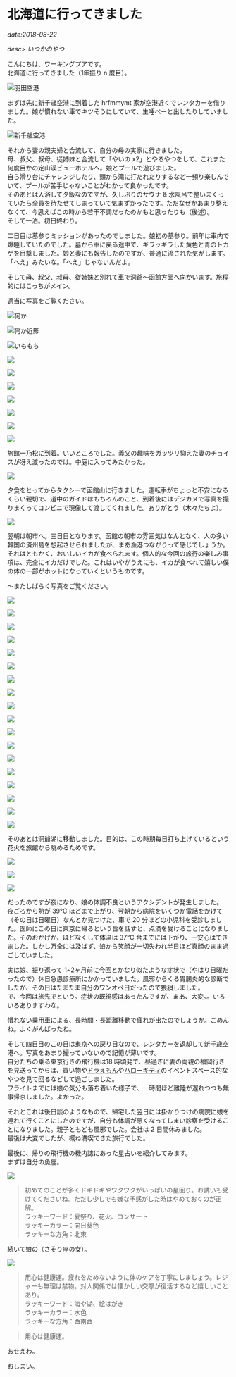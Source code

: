 # 北海道に行ってきました

*date:2018-08-22*

*desc> いつかのやつ*

こんにちは、ワーキングプアです。  
北海道に行ってきました（1年振り n 度目）。

![羽田空港](/static/img/posts/hkd-2018-01.jpg=780x585)

まずは先に新千歳空港に到着した hrfmmymt 家が空港近くでレンタカーを借りました。娘が慣れない車でキツそうにしていて、生唾ベーと出したりしていました。

![新千歳空港](/static/img/posts/hkd-2018-02.jpg=780x1040)

それから妻の親夫婦と合流して、自分の母の実家に行きました。  
母、叔父、叔母、従姉妹と合流して「やいの x2」とやるやつをして、これまた何度目かの定山渓ビューホテルへ。娘とプールで遊びました。  
自ら滑り台にチャレンジしたり、頭から滝に打たれたりするなど一頻り楽しんでいて、プールが苦手じゃないことがわかって良かったです。  
そのあとは入浴して夕飯なのですが、久しぶりのサウナ & 水風呂で整いまくっていたら全員を待たせてしまっていて気まずかったです。ただなぜかあまり整えなくて、今思えばこの時から若干不調だったのかもと思ったりも（後述）。  
そして一泊。初日終わり。

二日目は墓参りミッションがあったのでしました。娘初の墓参り。前年は車内で爆睡していたのでした。墓から車に戻る途中で、ギラッギラした黄色と青のトカゲを目撃しました。娘と妻にも報告したのですが、普通に流された気がします。「へえ」みたいな。「へえ」じゃないんだよ。

そして母、叔父、叔母、従姉妹と別れて車で洞爺〜函館方面へ向かいます。旅程的にはこっちがメイン。

適当に写真をご覧ください。

![何か](/static/img/posts/hkd-2018-03.jpg=780x1040)

![何か近影](/static/img/posts/hkd-2018-04.jpg=780x1040)

![いももち](/static/img/posts/hkd-2018-05.jpg=780x1040)

![](/static/img/posts/hkd-2018-06.jpg=780x585)

![](/static/img/posts/hkd-2018-07.jpg=780x1040)

![](/static/img/posts/hkd-2018-08.jpg=780x585)

![](/static/img/posts/hkd-2018-09.jpg=780x585)

![](/static/img/posts/hkd-2018-10.jpg=780x1040)

![](/static/img/posts/hkd-2018-11.jpg=780x585)

![](/static/img/posts/hkd-2018-12.jpg=780x585)

[旅館一乃松](http://www.ichinomatsu.co.jp/)に到着。いいところでした。義父の趣味をガッツリ抑えた妻のチョイスが冴え渡ったのでは。中庭に入ってみたかった。

![](/static/img/posts/hkd-2018-14.jpg=780x1040)

夕食をとってからタクシーで函館山に行きました。運転手がちょっと不安になるくらい親切で、道中のガイドはもちろんのこと、到着後にはデジカメで写真を撮りまくってコンビニで現像して渡してくれました。ありがとう（木々たちよ）。

![](/static/img/posts/hkd-2018-15.jpg=780x585)

翌朝は朝市へ。三日目となります。函館の朝市の雰囲気はなんとなく、人の多い韓国の済州島を想起させられましたが、まあ漁港つながりって感じでしょうか。  
それはともかく、おいしいイカが食べられます。個人的な今回の旅行の楽しみ事項は、完全にイカだけでした。これはいやがうえにも、イカが食べれて嬉しい僕の体の一部がホットになっていくというものです。  

〜またしばらく写真をご覧ください。

![](/static/img/posts/hkd-2018-17.jpg=780x585)

![](/static/img/posts/hkd-2018-18.jpg=780x585)

![](/static/img/posts/hkd-2018-19.jpg=780x585)

![](/static/img/posts/hkd-2018-20.jpg=780x585)

![](/static/img/posts/hkd-2018-21.jpg=780x585)

![](/static/img/posts/hkd-2018-22.jpg=780x585)

![](/static/img/posts/hkd-2018-23.jpg=780x1040)

![](/static/img/posts/hkd-2018-24.jpg=780x1040)

![](/static/img/posts/hkd-2018-25.jpg=780x1040)

![](/static/img/posts/hkd-2018-26.jpg=780x1040)

![](/static/img/posts/hkd-2018-27.jpg=780x1040)

![](/static/img/posts/hkd-2018-28.jpg=780x1040)

![](/static/img/posts/hkd-2018-29.jpg=780x585)

![](/static/img/posts/hkd-2018-30.jpg=780x585)

![](/static/img/posts/hkd-2018-31.jpg=780x1040)

![](/static/img/posts/hkd-2018-32.jpg=780x585)

![](/static/img/posts/hkd-2018-33.jpg=780x1040)

![](/static/img/posts/hkd-2018-34.jpg=780x585)

そのあとは洞爺湖に移動しました。目的は、この時期毎日打ち上げているという花火を旅館から眺めるためです。  

![](/static/img/posts/hkd-2018-35.jpg=780x1040)

![](/static/img/posts/hkd-2018-36.jpg=780x585)

![](/static/img/posts/hkd-2018-37.jpg=780x585)

だったのですが夜になり、娘の体調不良というアクシデントが発生しました。  
夜ごろから熱が 39℃ ほどまで上がり、翌朝から病院をいくつか電話をかけて（その日は日曜日）なんとか見つけた、車で 20 分ほどの小児科を受診しました。医師にこの日に東京に帰るという旨を話すと、点滴を受けることになりました。そのおかげか、ほどなくして体温は 37℃ 台までには下がり、一安心はできました。しかし万全には及ばず、娘から笑顔が一切失われ半日ほど真顔のまま過ごしていました。

実は娘、振り返って 1~2ヶ月前に今回とかなり似たような症状で（やはり日曜だったので）休日急患診療所にかかっていました。風邪からくる胃腸炎的な診断でしたが、その日はたまたま自分のワンオペ日だったので狼狽しました。  
で、今回は旅先でという。症状の既視感はあったんですが、まあ、大変。。いろいろありますわな。

慣れない乗用車による、長時間・長距離移動で疲れが出たのでしょうか。ごめんね。よくがんばったね。

そして四日目のこの日は東京への戻り日なので、レンタカーを返却して新千歳空港へ。写真をあまり撮っていないので記憶が薄いです。  
自分たちの乗る東京行きの飛行機は18 時頃発で、昼過ぎに妻の両親の福岡行きを見送ってからは、買い物や[ドラえもん](http://www.new-chitose-airport.jp/ja/doraemon/)や[ハローキティ](http://www.new-chitose-airport.jp/ja/happy-flight/)のイベントスペース的なやつを見て回るなどして過ごしました。  
フライトまでには娘の気分も落ち着いた様子で、一時間ほど離陸が遅れつつも無事帰京しました。よかった。

それとこれは後日談のようなもので、帰宅した翌日には掛かりつけの病院に娘を連れて行くことにしたのですが、自分も体調が悪くなってしまい診察を受けることになりました。親子ともども風邪でした。会社は 2 日間休みました。  
最後は大変でしたが、概ね満喫できた旅行でした。

最後に、帰りの飛行機の機内誌にあった星占いを紹介してみます。  
まずは自分の魚座。

![](/static/img/posts/hkd-2018-38.jpg=780x585)

> 初めてのことが多くドキドキやワクワクがいっぱいの星回り。お誘いも受けてくださいね。ただし少しでも嫌な予感がした時はやめておくのが正解。  
ラッキーワード：夏祭り、花火、コンサート  
ラッキーカラー：向日葵色  
ラッキーな方角：北東

続いて娘の（さそり座の女）。

![](/static/img/posts/hkd-2018-39.jpg=780x585)

> 用心は健康運。疲れをためないように体のケアを丁寧にしましょう。レジャーも無理は禁物。対人関係では懐かしい交際が復活するなど嬉しいことあり。  
ラッキーワード：海や湖、絵はがき  
ラッキーカラー：水色  
ラッキーな方角：西南西

> 用心は健康運。

おせえわ。

おしまい。